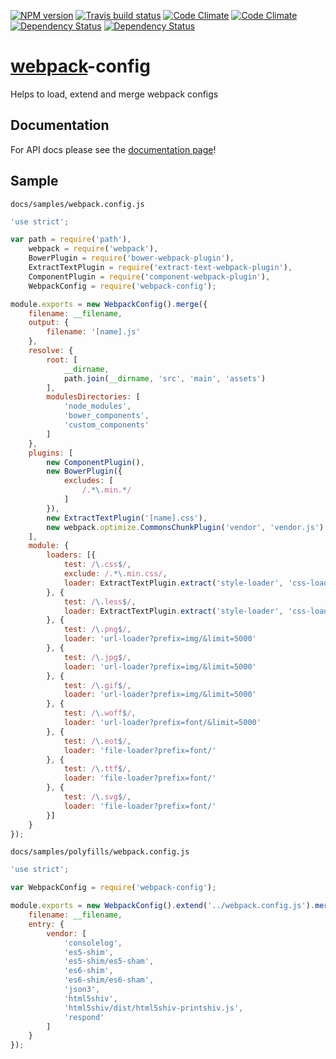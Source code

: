 [![NPM version](http://img.shields.io/npm/v/webpack-config.svg?style=flat)](https://www.npmjs.org/package/webpack-config) [![Travis build status](http://img.shields.io/travis/mdreizin/webpack-config/master.svg?style=flat)](https://travis-ci.org/mdreizin/webpack-config) [![Code Climate](https://codeclimate.com/github/mdreizin/webpack-config/badges/gpa.svg)](https://codeclimate.com/github/mdreizin/webpack-config) [![Code Climate](https://codeclimate.com/github/mdreizin/webpack-config/badges/coverage.svg)](https://codeclimate.com/github/mdreizin/webpack-config) [![Dependency Status](https://david-dm.org/mdreizin/webpack-config.svg?style=flat)](https://david-dm.org/mdreizin/webpack-config) [![Dependency Status](https://david-dm.org/mdreizin/webpack-config/dev-status.svg?style=flat)](https://david-dm.org/mdreizin/webpack-config#info=devDependencies)

[webpack](https://github.com/webpack/webpack)-config
====================================================

Helps to load, extend and merge webpack configs

<h2 id="documentation">Documentation</h2>

For API docs please see the [documentation page](https://github.com/mdreizin/webpack-config/blob/master/docs/API.md)!

<h2 id="sample">Sample</h2>

`docs/samples/webpack.config.js`

``` javascript
'use strict';

var path = require('path'),
    webpack = require('webpack'),
    BowerPlugin = require('bower-webpack-plugin'),
    ExtractTextPlugin = require('extract-text-webpack-plugin'),
    ComponentPlugin = require('component-webpack-plugin'),
    WebpackConfig = require('webpack-config');

module.exports = new WebpackConfig().merge({
    filename: __filename,
    output: {
        filename: '[name].js'
    },
    resolve: {
        root: [
            __dirname,
            path.join(__dirname, 'src', 'main', 'assets')
        ],
        modulesDirectories: [
            'node_modules',
            'bower_components',
            'custom_components'
        ]
    },
    plugins: [
        new ComponentPlugin(),
        new BowerPlugin({
            excludes: [
                /.*\.min.*/
            ]
        }),
        new ExtractTextPlugin('[name].css'),
        new webpack.optimize.CommonsChunkPlugin('vendor', 'vendor.js')
    ],
    module: {
        loaders: [{
            test: /\.css$/,
            exclude: /.*\.min.css/,
            loader: ExtractTextPlugin.extract('style-loader', 'css-loader')
        }, {
            test: /\.less$/,
            loader: ExtractTextPlugin.extract('style-loader', 'css-loader!less-loader')
        }, {
            test: /\.png$/,
            loader: 'url-loader?prefix=img/&limit=5000'
        }, {
            test: /\.jpg$/,
            loader: 'url-loader?prefix=img/&limit=5000'
        }, {
            test: /\.gif$/,
            loader: 'url-loader?prefix=img/&limit=5000'
        }, {
            test: /\.woff$/,
            loader: 'url-loader?prefix=font/&limit=5000'
        }, {
            test: /\.eot$/,
            loader: 'file-loader?prefix=font/'
        }, {
            test: /\.ttf$/,
            loader: 'file-loader?prefix=font/'
        }, {
            test: /\.svg$/,
            loader: 'file-loader?prefix=font/'
        }]
    }
});

```

`docs/samples/polyfills/webpack.config.js`

``` javascript
'use strict';

var WebpackConfig = require('webpack-config');

module.exports = new WebpackConfig().extend('../webpack.config.js').merge({
    filename: __filename,
    entry: {
        vendor: [
            'consolelog',
            'es5-shim',
            'es5-shim/es5-sham',
            'es6-shim',
            'es6-shim/es6-sham',
            'json3',
            'html5shiv',
            'html5shiv/dist/html5shiv-printshiv.js',
            'respond'
        ]
    }
});

```

